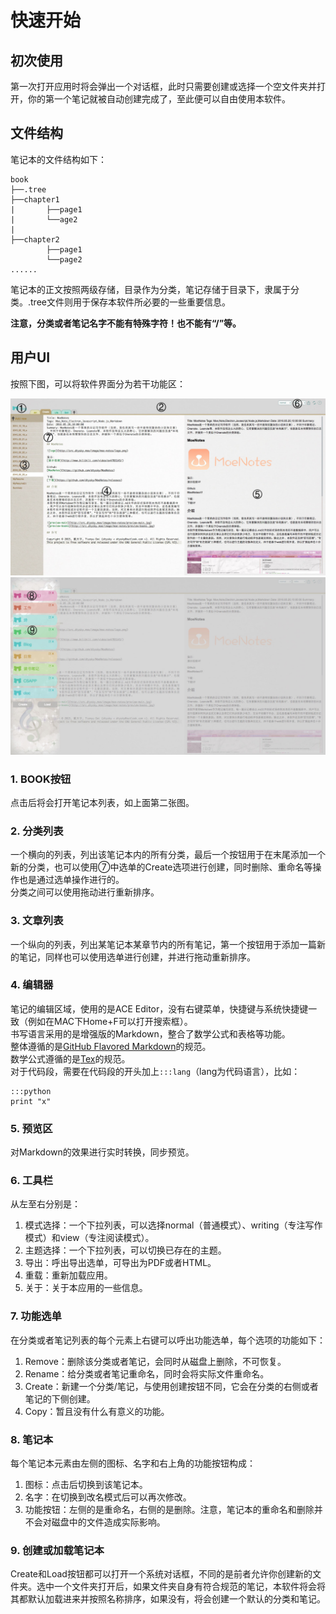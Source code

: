 # 快速开始

## 初次使用

第一次打开应用时将会弹出一个对话框，此时只需要创建或选择一个空文件夹并打开，你的第一个笔记就被自动创建完成了，至此便可以自由使用本软件。

## 文件结构

笔记本的文件结构如下：  

    book  
    ├──.tree
    ├──chapter1  
    |       ├──page1
    |       └──age2
    |
    ├──chapter2
            ├──page1
            └──page2
    ......

笔记本的正文按照两级存储，目录作为分类，笔记存储于目录下，隶属于分类。.tree文件则用于保存本软件所必要的一些重要信息。

**注意，分类或者笔记名字不能有特殊字符！也不能有“/”等。**

## 用户UI

按照下图，可以将软件界面分为若干功能区：  

![preview-main-marked](../preview-main-marked.jpg)  
![preview-books-marked](../preview-books-marked.jpg)  

### 1. BOOK按钮

点击后将会打开笔记本列表，如上面第二张图。  

### 2. 分类列表

一个横向的列表，列出该笔记本内的所有分类，最后一个按钮用于在末尾添加一个新的分类，也可以使用⑦中选单的Create选项进行创建，同时删除、重命名等操作也是通过选单操作进行的。  
分类之间可以使用拖动进行重新排序。  

### 3. 文章列表

一个纵向的列表，列出某笔记本某章节内的所有笔记，第一个按钮用于添加一篇新的笔记，同样也可以使用选单进行创建，并进行拖动重新排序。

### 4. 编辑器

笔记的编辑区域，使用的是ACE Editor，没有右键菜单，快捷键与系统快捷键一致（例如在MAC下Home+F可以打开搜索框）。  
书写语言采用的是增强版的Markdown，整合了数学公式和表格等功能。  
整体遵循的是[GitHub Flavored Markdown](https://guides.github.com/features/mastering-markdown/)的规范。  
数学公式遵循的是[Tex](https://www.mathjax.org/)的规范。  
对于代码段，需要在代码段的开头加上`:::lang`（lang为代码语言），比如：  

    :::python
    print "x"
    
### 5. 预览区

对Markdown的效果进行实时转换，同步预览。  

### 6. 工具栏

从左至右分别是：  

1. 模式选择：一个下拉列表，可以选择normal（普通模式）、writing（专注写作模式）和view（专注阅读模式）。
2. 主题选择：一个下拉列表，可以切换已存在的主题。  
3. 导出：呼出导出选单，可导出为PDF或者HTML。  
4. 重载：重新加载应用。
5. 关于：关于本应用的一些信息。

### 7. 功能选单

在分类或者笔记列表的每个元素上右键可以呼出功能选单，每个选项的功能如下：  

1. Remove：删除该分类或者笔记，会同时从磁盘上删除，不可恢复。
2. Rename：给分类或者笔记重命名，同时会将实际文件重命名。
3. Create：新建一个分类/笔记，与使用创建按钮不同，它会在分类的右侧或者笔记的下侧创建。
4. Copy：暂且没有什么有意义的功能。  

### 8. 笔记本

每个笔记本元素由左侧的图标、名字和右上角的功能按钮构成：  

1. 图标：点击后切换到该笔记本。
2. 名字：在切换到改名模式后可以再次修改。
3. 功能按钮：左侧的是重命名，右侧的是删除。注意，笔记本的重命名和删除并不会对磁盘中的文件造成实际影响。  

### 9. 创建或加载笔记本

Create和Load按钮都可以打开一个系统对话框，不同的是前者允许你创建新的文件夹。选中一个文件夹打开后，如果文件夹自身有符合规范的笔记，本软件将会将其都默认加载进来并按照名称排序，如果没有，将会创建一个默认的分类和笔记。